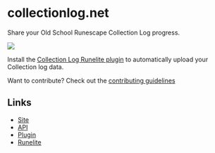 # collectionlog.net

Share your Old School Runescape Collection Log progress.

![](https://imgur.com/3vAkRJ0.png)

Install the [Collection Log Runelite plugin](https://github.com/evansloan/collection-log) to automatically upload your Collection log data.

Want to contribute? Check out the [contributing guidelines](https://github.com/evansloan/collectionlog.net/blob/master/CONTRIBUTING.md)

## Links
* [Site](https://collectionlog.net)
* [API](https://github.com/evansloan/collection-log-api)
* [Plugin](https://github.com/evansloan/collection-log)
* [Runelite](https://runelite.net)
